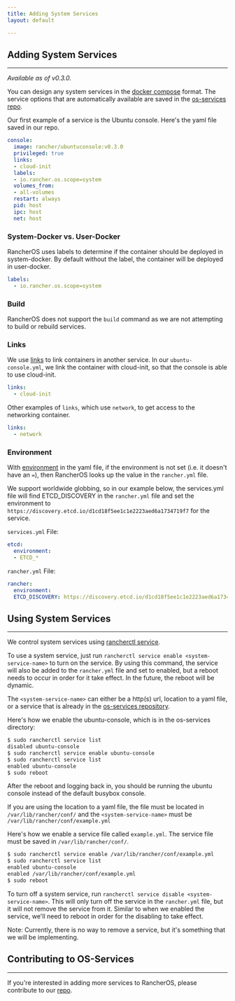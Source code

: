 ```yaml
---
title: Adding System Services
layout: default

---
```


## Adding System Services
---

_Available as of v0.3.0._

You can design any system services in the [docker compose](https://docs.docker.com/compose/) format. The service options that are automatically available are saved in the [os-services repo](https://github.com/rancherio/os-services).

Our first example of a service is the Ubuntu console. Here's the yaml file saved in our repo.

```yaml
console:
  image: rancher/ubuntuconsole:v0.3.0
  privileged: true
  links:
  - cloud-init
  labels:
  - io.rancher.os.scope=system
  volumes_from:
  - all-volumes
  restart: always
  pid: host
  ipc: host
  net: host
```

### System-Docker vs. User-Docker

RancherOS uses labels to determine if the container should be deployed in system-docker. By default without the label, the container will be deployed in user-docker.

```yaml
labels:
  - io.rancher.os.scope=system
```
### Build

RancherOS does not support the `build` command as we are not attempting to build or rebuild services.

### Links

We use [links](https://docs.docker.com/compose/yml/#links) to link containers in another service. In our `ubuntu-console.yml`, we link the container with cloud-init, so that the console is able to use cloud-init.

```yaml
links:
  - cloud-init
```

Other examples of `links`, which use `network`, to get access to the networking container.

```yaml
links:
  - network
```

### Environment

With [environment](https://docs.docker.com/compose/yml/#environment) in the yaml file, if the environment is not set (i.e. it doesn't have an `=`), then RancherOS looks up the value in the `rancher.yml` file. 

We support worldwide globbing, so in our example below, the services.yml file will find ETCD_DISCOVERY in the `rancher.yml` file and set the environment to `https://discovery.etcd.io/d1cd18f5ee1c1e2223aed6a1734719f7` for the service. 

`services.yml` File:

```yaml
etcd:
  environment:
  - ETCD_*
```

`rancher.yml` File:

```yaml
rancher:
  environment:
  ETCD_DISCOVERY: https://discovery.etcd.io/d1cd18f5ee1c1e2223aed6a1734719f7
```
## Using System Services
---
We control system services using [rancherctl service]({{site.baseurl}}/docs/rancherctl/service/). 

To use a system service, just run `rancherctl service enable <system-service-name>` to turn on the service. By using this command, the service will also be added to the `rancher.yml` file and set to enabled, but a reboot needs to occur in order for it take effect. In the future, the reboot will be dynamic. 

The `<system-service-name>` can either be a http(s) url, location to a yaml file, or  a service that is already in the [os-services repository](https://github.com/rancherio/os-services).

Here's how we enable the ubuntu-console, which is in the os-services directory:

```bash
$ sudo rancherctl service list
disabled ubuntu-console
$ sudo rancherctl service enable ubuntu-console
$ sudo rancherctl service list
enabled ubuntu-console
$ sudo reboot
```

After the reboot and logging back in, you should be running the ubuntu console instead of the default busybox console. 

If you are using the location to a yaml file, the file must be located in `/var/lib/rancher/conf/` and the `<system-service-name>` must be `/var/lib/rancher/conf/example.yml`

Here's how we enable a service file called `example.yml`. The service file must be saved in `/var/lib/rancher/conf/`.


```bash
$ sudo rancherctl service enable /var/lib/rancher/conf/example.yml
$ sudo rancherctl service list
enabled ubuntu-console
enabled /var/lib/rancher/conf/example.yml
$ sudo reboot
```

To turn off a system service, run `rancherctl service disable <system-service-name>`. This will only turn off the service in the `rancher.yml` file, but it will not remove the service from it. Similar to when we enabled the service, we'll need to reboot in order for the disabling to take effect.

Note: Currently, there is no way to remove a service, but it's something that we will be implementing.

## Contributing to OS-Services
---
If you're interested in adding more services to RancherOS, please contribute to our [repo](https://github.com/rancherio/os-services). 

<br>
<br>